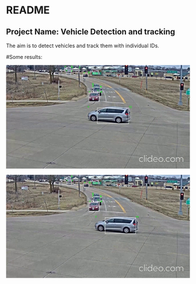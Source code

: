 # README #

## Project Name: Vehicle Detection and tracking 

The aim is to detect vehicles and track them with individual IDs. 

#Some results:

![Sample 1](testing_video/0118.jpg)

![Sample 2](testing_video/0117.jpg)

